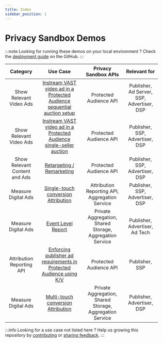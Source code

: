 ```yaml
---
title: Index
sidebar_position: 1
---
```


# Privacy Sandbox Demos

:::note Looking for running these demos on your local environment ? Check the
[deployment guide](https://github.com/privacysandbox/privacy-sandbox-demos/blob/main/README.md) on the GitHub. :::

|         **Category**          |                                                    **Use Case**                                                    |                 **Privacy Sandbox APIs**                 |              **Relevant for**              |
| :---------------------------: | :----------------------------------------------------------------------------------------------------------------: | :------------------------------------------------------: | :----------------------------------------: |
|    Show Relevant Video Ads    | [Instream VAST video ad in a Protected Audience sequential auction setup](demos/instream-video-ad-multi-seller.md) |                  Protected Audience API                  | Publisher, Ad Server, SSP, Advertiser, DSP |
|    Show Relevant Video Ads    |   [Instream VAST video ad in a Protected Audience single-seller auction](demos/vast-video-protected-audience.md)   |                  Protected Audience API                  |      Publisher, SSP, Advertiser, DSP       |
| Show Relevant Content and Ads |                           [Retargeting / Remarketing](demos/retargeting-remarketing.md)                            |                  Protected Audience API                  |      Publisher, SSP, Advertiser, DSP       |
|      Measure Digital Ads      |                [Single-touch conversion Attribution](demos/single-touch-conversion-attribution.md)                 |      Attribution Reporting API, Aggregation Service      |      Publisher, SSP, Advertiser, DSP       |
|      Measure Digital Ads      |                           [Event Level Report](demos/single-touch-event-level-report.md)                           | Private Aggregation, Shared Storage, Aggregation Service |       Publisher, Advertiser, Ad Tech       |
|   Attribution Reporting API   |      [Enforcing publisher ad requirements in Protected Audience using K/V](demos/publisher-ad-quality-req.md)      |                  Protected Audience API                  |               Publisher, SSP               |
|      Measure Digital Ads      |                 [Multi-touch conversion Attribution](demos/multi-touch-conversion-attribution.md)                  | Private Aggregation, Shared Storage, Aggregation Service |         Publisher, Advertiser, DSP         |

:::info Looking for a use case not listed here ? Help us growing this repository by
[contributing](https://github.com/privacysandbox/privacy-sandbox-demos/blob/main/CONTRIBUTING.md) or
[sharing feedback](https://github.com/privacysandbox/privacy-sandbox-demos/issues). :::
